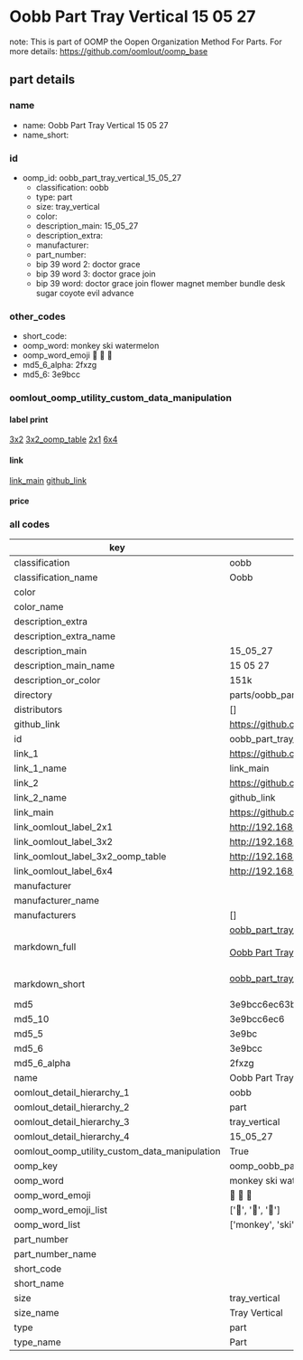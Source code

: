 # Oobb Part Tray Vertical 15 05 27  

note: This is part of OOMP the Oopen Organization Method For Parts. For more details: https://github.com/oomlout/oomp_base

##  part details





### name
* name: Oobb Part Tray Vertical 15 05 27
* name_short: 
### id
* oomp_id: oobb_part_tray_vertical_15_05_27
  * classification: oobb
  * type: part
  * size: tray_vertical
  * color: 
  * description_main: 15_05_27
  * description_extra: 
  * manufacturer: 
  * part_number: 
  * bip 39 word 2: doctor grace
  * bip 39 word 3: doctor grace join
  * bip 39 word: doctor grace join flower magnet member bundle desk sugar coyote evil advance

### other_codes
* short_code: 
* oomp_word: monkey ski watermelon
* oomp_word_emoji :monkey: :ski: :watermelon:
* md5_6_alpha: 2fxzg
* md5_6: 3e9bcc






### oomlout_oomp_utility_custom_data_manipulation
#### label print
[3x2](http://192.168.1.245:1112/?label=oomp%202fxzg)
[3x2_oomp_table](http://192.168.1.107:1112/?label=oomp%202fxzg)
[2x1](http://192.168.1.242:1112/?label=oomp%202fxzg)
[6x4](http://192.168.1.55:1112/?label=oomp%202fxzg)    

#### link

[link_main](https://github.com/oomlout/oomlout_oomp_current_version_messy/tree/main/parts/oobb_part_tray_vertical_15_05_27) [github_link](https://github.com/oomlout/oomlout_oomp_part_src/tree/main/parts/oobb_part_tray_vertical_15_05_27)                             

#### price







### all codes 
| key | value |  
| --- | --- |  
| classification | oobb |  
| classification_name | Oobb |  
| color |  |  
| color_name |  |  
| description_extra |  |  
| description_extra_name |  |  
| description_main | 15_05_27 |  
| description_main_name | 15 05 27 |  
| description_or_color | 151k |  
| directory | parts/oobb_part_tray_vertical_15_05_27 |  
| distributors | [] |  
| github_link | https://github.com/oomlout/oomlout_oomp_part_src/tree/main/parts/oobb_part_tray_vertical_15_05_27 |  
| id | oobb_part_tray_vertical_15_05_27 |  
| link_1 | https://github.com/oomlout/oomlout_oomp_current_version_messy/tree/main/parts/oobb_part_tray_vertical_15_05_27 |  
| link_1_name | link_main |  
| link_2 | https://github.com/oomlout/oomlout_oomp_part_src/tree/main/parts/oobb_part_tray_vertical_15_05_27 |  
| link_2_name | github_link |  
| link_main | https://github.com/oomlout/oomlout_oomp_current_version_messy/tree/main/parts/oobb_part_tray_vertical_15_05_27 |  
| link_oomlout_label_2x1 | http://192.168.1.242:1112/?label=oomp%202fxzg |  
| link_oomlout_label_3x2 | http://192.168.1.245:1112/?label=oomp%202fxzg |  
| link_oomlout_label_3x2_oomp_table | http://192.168.1.107:1112/?label=oomp%202fxzg |  
| link_oomlout_label_6x4 | http://192.168.1.55:1112/?label=oomp%202fxzg |  
| manufacturer |  |  
| manufacturer_name |  |  
| manufacturers | [] |  
| markdown_full | [oobb_part_tray_vertical_15_05_27](https://github.com/oomlout/oomlout_oomp_current_version_messy/tree/main/parts/oobb_part_tray_vertical_15_05_27)<br>[](https://github.com/oomlout/oomlout_oomp_current_version_messy/tree/main/parts/oobb_part_tray_vertical_15_05_27)<br>[Oobb Part Tray Vertical 15 05 27](https://github.com/oomlout/oomlout_oomp_current_version_messy/tree/main/parts/oobb_part_tray_vertical_15_05_27)<br><br> |  
| markdown_short | [oobb_part_tray_vertical_15_05_27](https://github.com/oomlout/oomlout_oomp_current_version_messy/tree/main/parts/oobb_part_tray_vertical_15_05_27)<br><br> |  
| md5 | 3e9bcc6ec63be3ca2b42f598f0595a02 |  
| md5_10 | 3e9bcc6ec6 |  
| md5_5 | 3e9bc |  
| md5_6 | 3e9bcc |  
| md5_6_alpha | 2fxzg |  
| name | Oobb Part Tray Vertical 15 05 27 |  
| oomlout_detail_hierarchy_1 | oobb |  
| oomlout_detail_hierarchy_2 | part |  
| oomlout_detail_hierarchy_3 | tray_vertical |  
| oomlout_detail_hierarchy_4 | 15_05_27 |  
| oomlout_oomp_utility_custom_data_manipulation | True |  
| oomp_key | oomp_oobb_part_tray_vertical_15_05_27 |  
| oomp_word | monkey ski watermelon |  
| oomp_word_emoji | :monkey: :ski: :watermelon: |  
| oomp_word_emoji_list | [':monkey:', ':ski:', ':watermelon:'] |  
| oomp_word_list | ['monkey', 'ski', 'watermelon'] |  
| part_number |  |  
| part_number_name |  |  
| short_code |  |  
| short_name |  |  
| size | tray_vertical |  
| size_name | Tray Vertical |  
| type | part |  
| type_name | Part |  
